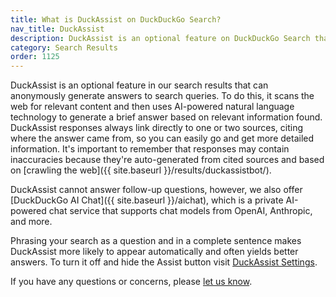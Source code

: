 ```yaml
---
title: What is DuckAssist on DuckDuckGo Search?
nav_title: DuckAssist
description: DuckAssist is an optional feature on DuckDuckGo Search that anonymously generates answers to queries based on information from the web.
category: Search Results
order: 1125
---
```


DuckAssist is an optional feature in our search results that can anonymously generate answers to search queries. To do this, it scans the web for relevant content and then uses AI-powered natural language technology to generate a brief answer based on relevant information found. DuckAssist responses always link directly to one or two sources, citing where the answer came from, so you can easily go and get more detailed information. It's important to remember that responses may contain inaccuracies because they're auto-generated from cited sources and based on [crawling the web]({{ site.baseurl }}/results/duckassistbot/).

DuckAssist cannot answer follow-up questions, however, we also offer [DuckDuckGo AI Chat]({{ site.baseurl }}/aichat), which is a private AI-powered chat service that supports chat models from OpenAI, Anthropic, and more.

Phrasing your search as a question and in a complete sentence makes DuckAssist more likely to appear automatically and often yields better answers. To turn it off and hide the Assist button visit [DuckAssist Settings](https://duckduckgo.com/settings#aifeatures).

If you have any questions or concerns, please [let us know](https://duckduckgo.com/feedback).
